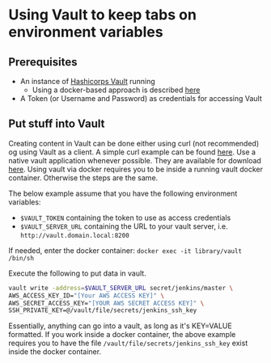 # Using Vault to keep tabs on environment variables

## Prerequisites

- An instance of [Hashicorps Vault](https://www.vaultproject.io/) running
  - Using a docker-based approach is described [here](vault/setup-vault-using-docker.md)
- A Token (or Username and Password) as credentials for accessing Vault

## Put stuff into Vault

Creating content in Vault can be done either using curl (not recommended) og using Vault as a client.
A simple curl example can be found [here](vault/setup-vault-using-docker.md). Use a native vault application whenever possible. They are available for download [here](https://www.vaultproject.io/downloads.html). Using vault via docker requires you to be inside a running vault docker container. Otherwise the steps are the same.

The below example assume that you have the following environment variables:

- `$VAULT_TOKEN` containing the token to use as access credentials
- `$VAULT_SERVER_URL` containing the URL to your vault server, i.e. `http://vault.domain.local:8200`

If needed, enter the docker container: `docker exec -it library/vault /bin/sh`

Execute the following to put data in vault.

```sh
vault write -address=$VAULT_SERVER_URL secret/jenkins/master \
AWS_ACCESS_KEY_ID="[Your AWS ACCESS KEY]" \
AWS_SECRET_ACCESS_KEY="[YOUR AWS SECRET ACCESS KEY]" \
SSH_PRIVATE_KEY=@/vault/file/secrets/jenkins_ssh_key
```

Essentially, anything can go into a vault, as long as it's KEY=VALUE formatted. If you work inside a docker container, the above example requires you to have the file `/vault/file/secrets/jenkins_ssh_key` exist inside the docker container.